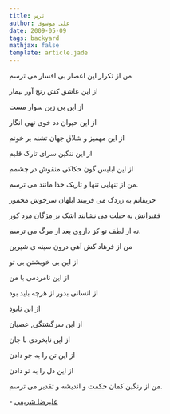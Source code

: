 ```yaml
---
title: ترس
author: علی موسوی
date: 2009-05-09
tags: backyard
mathjax: false
template: article.jade
---
```


من از تکرار این اعصار بی افسار می ترسم

از این عاشق کش رنج آور بیمار

از این بی زین سوار مست

از این حیوان دد خوی تهی انگار

از این مهمیز و شلاق جهان تشنه بر خونم

از این ننگین سرای تارک قلبم

از این ابلیس گون حکاکی منقوش در چشمم

من از تنهایی تنها و تاریک خدا مانند می ترسم.

حریفانم به زردک می فریبند ابلهان سرخوش مخمور

فقیرانش به حیلت می نشانند اشک بر مژگان مرد کور

نه از لطف تو کز داروی بعد از مرگ می ترسم.

من از فرهاد کش آهی درون سینه ی شیرین

از این بی خویشتن بی تو

از این نامردمی با من

از انسانی بدور از هرچه باید بود

از این نابود

از این سرگشتگی, عصیان

از این نابخردی با جان

از این تن را به جو دادن

از این دل را به تو دادن

من از رنگین کمان حکمت و اندیشه و تقدیر می ترسم.

\- [علیرضا شریفی](http://20thkiss.blogspot.com/)

